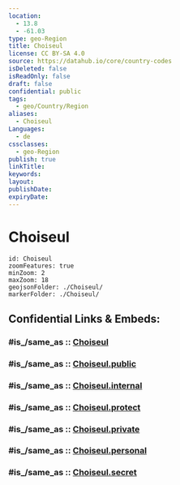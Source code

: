 ```yaml
---
location:
  - 13.8
  - -61.03
type: geo-Region
title: Choiseul
license: CC BY-SA 4.0
source: https://datahub.io/core/country-codes
isDeleted: false
isReadOnly: false
draft: false
confidential: public
tags:
  - geo/Country/Region
aliases:
  - Choiseul
Languages:
  - de
cssclasses:
  - geo-Region
publish: true
linkTitle:
keywords:
layout:
publishDate:
expiryDate:
---
```


# Choiseul

```leaflet
id: Choiseul
zoomFeatures: true 
minZoom: 2 
maxZoom: 18
geojsonFolder: ./Choiseul/
markerFolder: ./Choiseul/
```


## Confidential Links & Embeds: 

### #is_/same_as :: [Choiseul](/_Standards/Earth/Continent/America~Caribbean/Saint_Lucia/Districts~Saint_Lucia/Choiseul.md) 

### #is_/same_as :: [Choiseul.public](/_public/Earth/Continent/America~Caribbean/Saint_Lucia/Districts~Saint_Lucia/Choiseul.public.md) 

### #is_/same_as :: [Choiseul.internal](/_internal/Earth/Continent/America~Caribbean/Saint_Lucia/Districts~Saint_Lucia/Choiseul.internal.md) 

### #is_/same_as :: [Choiseul.protect](/_protect/Earth/Continent/America~Caribbean/Saint_Lucia/Districts~Saint_Lucia/Choiseul.protect.md) 

### #is_/same_as :: [Choiseul.private](/_private/Earth/Continent/America~Caribbean/Saint_Lucia/Districts~Saint_Lucia/Choiseul.private.md) 

### #is_/same_as :: [Choiseul.personal](/_personal/Earth/Continent/America~Caribbean/Saint_Lucia/Districts~Saint_Lucia/Choiseul.personal.md) 

### #is_/same_as :: [Choiseul.secret](/_secret/Earth/Continent/America~Caribbean/Saint_Lucia/Districts~Saint_Lucia/Choiseul.secret.md)

